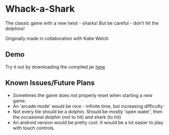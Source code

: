 Whack-a-Shark
=============

The classic game with a new twist - sharks! But be careful - don't hit the dolphins!

Originally made in collaboration with Katie Welch

Demo
----

Try it out by downloading the compiled jar [here](https://github.com/nbotti/Whack-a-Shark/blob/master/Whack-a-Shark%20v1.2.jar?raw=true)

Known Issues/Future Plans
-------------------------

- Sometimes the game does not properly reset when starting a new game.
- An 'arcade mode' would be nice - infinite time, but increasing difficulty. 
- Not every tile should be a dolphin. Should be mostly 'open water', then the occasional dolphin (not to hit) and shark (to hit)
- An android version would be pretty cool. It would be a lot easier to play with touch controls.
